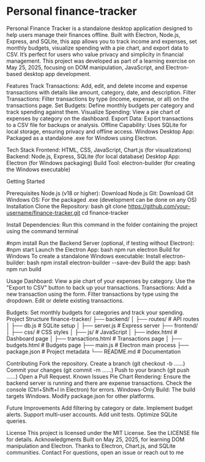 # Personal finance-tracker

Personal Finance Tracker is a standalone desktop application designed to help users manage their finances offline. Built with Electron, Node.js, Express, and SQLite, this app allows you to track income and expenses, set monthly budgets, visualize spending with a pie chart, and export data to CSV. It’s perfect for users who value privacy and simplicity in financial management.
This project was developed as part of a learning exercise on May 25, 2025, focusing on DOM manipulation, JavaScript, and Electron-based desktop app development.

Features
Track Transactions: Add, edit, and delete income and expense transactions with details like amount, category, date, and description.
Filter Transactions: Filter transactions by type (income, expense, or all) on the transactions page.
Set Budgets: Define monthly budgets per category and track spending against them.
Visualize Spending: View a pie chart of expenses by category on the dashboard.
Export Data: Export transactions to a CSV file for backups or analysis.
Offline Capability: Uses SQLite for local storage, ensuring privacy and offline access.
Windows Desktop App: Packaged as a standalone .exe for Windows using Electron.

Tech Stack
Frontend: HTML, CSS, JavaScript, Chart.js (for visualizations)
Backend: Node.js, Express, SQLite (for local database)
Desktop App: Electron (for Windows packaging)
Build Tool: electron-builder (for creating the Windows executable)

Getting Started

Prerequisites
Node.js (v18 or higher): Download Node.js
Git: Download Git
Windows OS: For the packaged .exe (development can be done on any OS)
Installation
Clone the Repository:
bash
git clone https://github.com/your-username/finance-tracker.git
cd finance-tracker

Install Dependencies:
Run this command in the folder containing the project using the command terminal

#npm install
Run the Backend Server (optional, if testing without Electron):
#npm start
Launch the Electron App:
bash
npm run electron
Build for Windows
To create a standalone Windows executable:
Install electron-builder:
bash
npm install electron-builder --save-dev
Build the app:
bash
npm run build

Usage
Dashboard: View a pie chart of your expenses by category. Use the "Export to CSV" button to back up your transactions.
Transactions:
Add a new transaction using the form.
Filter transactions by type using the dropdown.
Edit or delete existing transactions.

Budgets: Set monthly budgets for categories and track your spending.
Project Structure
finance-tracker/
├── backend/
│   ├── routes/           # API routes
│   ├── db.js            # SQLite setup
│   ├── server.js        # Express server
├── frontend/
│   ├── css/             # CSS styles
│   ├── js/              # JavaScript
│   ├── index.html       # Dashboard page
│   ├── transactions.html # Transactions page
│   ├── budgets.html     # Budgets page
├── main.js              # Electron main process
├── package.json         # Project metadata
└── README.md            # Documentation

Contributing
Fork the repository.
Create a branch (git checkout -b ......)
Commit your changes (git commit -m ......)
Push to your branch (git push ......)
Open a Pull Request.
Known Issues
Pie Chart Rendering: Ensure the backend server is running and there are expense transactions. Check the console (Ctrl+Shift+I in Electron) for errors.
Windows-Only Build: The build targets Windows. Modify package.json for other platforms.

Future Improvements
Add filtering by category or date.
Implement budget alerts.
Support multi-user accounts.
Add unit tests.
Optimize SQLite queries.

License
This project is licensed under the MIT License. See the LICENSE file for details.
Acknowledgments
Built on May 25, 2025, for learning DOM manipulation and Electron.
Thanks to Electron, Chart.js, and SQLite communities.
Contact
For questions, open an issue or reach out to me
